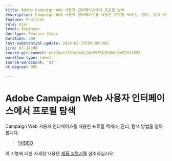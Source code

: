 ```yaml
---
title: Adobe Campaign Web 사용자 인터페이스에서 프로필 탐색
description: Campaign Web 사용자 인터페이스를 사용한 프로필 액세스, 관리, 탐색 방법을 알아봅니다.
feature: Profiles
role: User
level: Beginner
doc-type: Feature Video
duration: 300
last-substantial-update: 2024-02-13T00:00:00Z
jira: KT-14390
source-git-commit: 6ae7ba123510d6dc2dbf67561b5b0b2e87823592
workflow-type: tm+mt
source-wordcount: '57'
ht-degree: 98%

---
```



# Adobe Campaign Web 사용자 인터페이스에서 프로필 탐색

Campaign Web 사용자 인터페이스를 사용한 프로필 액세스, 관리, 탐색 방법을 알아봅니다.

>[!VIDEO](https://video.tv.adobe.com/v/3427293/?learn=on)

이 기능에 대한 자세한 내용은 [제품 설명서](https://experienceleague.adobe.com/docs/campaign-web/v8/audiences/work-with-profiles/about-recipients.html)를 참조하십시오.